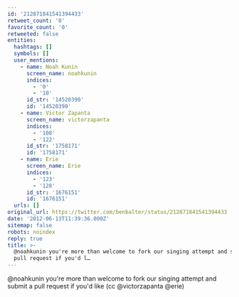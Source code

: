 ```yaml
---
id: '212871841541394433'
retweet_count: '0'
favorite_count: '0'
retweeted: false
entities:
  hashtags: []
  symbols: []
  user_mentions:
    - name: Noah Kunin
      screen_name: noahkunin
      indices:
        - '0'
        - '10'
      id_str: '14520390'
      id: '14520390'
    - name: Victor Zapanta
      screen_name: victorzapanta
      indices:
        - '108'
        - '122'
      id_str: '1758171'
      id: '1758171'
    - name: Erie
      screen_name: Erie
      indices:
        - '123'
        - '128'
      id_str: '1676151'
      id: '1676151'
  urls: []
original_url: https://twitter.com/benbalter/status/212871841541394433
date: '2012-06-13T11:39:36.000Z'
sitemap: false
robots: noindex
reply: true
title: >-
  @noahkunin you're more than welcome to fork our singing attempt and submit a
  pull request if you'd l…
---
```


@noahkunin you're more than welcome to fork our singing attempt and submit a pull request if you'd like (cc @victorzapanta @erie)